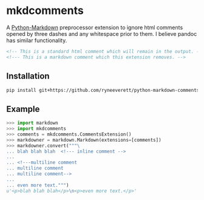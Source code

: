 mkdcomments
===========

A [Python-Markdown](https://github.com/waylan/Python-Markdown) preprocessor extension to ignore html comments opened by three dashes and any whitespace prior to them. I believe pandoc has similar functionality.

```html
<!-- This is a standard html comment which will remain in the output. -->
<!--- This is a markdown comment which this extension removes. -->
```

Installation
------------

```sh
pip install git+https://github.com/ryneeverett/python-markdown-comments.git
```

Example
-------
```python
>>> import markdown
>>> import mkdcomments
>>> comments = mkdcomments.CommentsExtension()
>>> markdowner = markdown.Markdown(extensions=[comments])
>>> markdowner.convert("""\
... blah blah blah  <!--- inline comment -->
...
... <!---multiline comment
... multiline comment
... multiline comment-->
...
... even more text.""")
u'<p>blah blah blah</p>\n<p>even more text.</p>'
```
